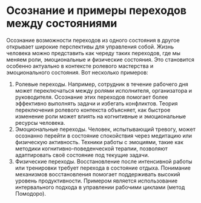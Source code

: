 # Осознание и примеры переходов между состояниями

Осознание возможности переходов из одного состояния в другое открывает широкие перспективы для управления собой. Жизнь человека можно представить как череду таких переходов, где мы меняем роли, эмоциональные и физические состояния. Это становится особенно актуально в контексте ролевого мастерства и эмоционального состояния. Вот несколько примеров:
1. Ролевые переходы. Например, сотрудник в течение рабочего дня может переключаться между ролями исполнителя, организатора и руководителя. Осознание этих переходов помогает более эффективно выполнять задачи и избегать конфликтов. Теория переключения ролевого контекста объясняет, как быстрое изменение роли может влиять на когнитивные и эмоциональные ресурсы человека.
2. Эмоциональные переходы. Человек, испытывающий тревогу, может осознанно перейти в состояние спокойствия через медитацию или физическую активность. Техники работы с эмоциями, такие как методики когнитивно-поведенческой терапии, позволяют адаптировать своё состояние под текущие задачи.
3. Физические переходы. Восстановление после интенсивной работы или тренировки требует перехода в состояние отдыха. Понимание механизмов восстановления помогает поддерживать высокий уровень продуктивности. Примером является использование интервального подхода в управлении рабочими циклами (метод Помодоро).

